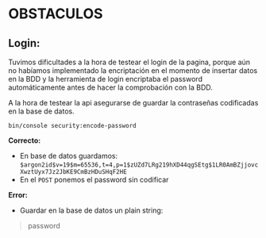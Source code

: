 # OBSTACULOS

## Login:
Tuvimos dificultades a la hora de testear el login de la pagina, porque aún no habíamos implementado la
encriptación en el momento de insertar datos en la BDD y la herramienta de login encriptaba el password
automáticamente antes de hacer la comprobación con la BDD.

A la hora de testear la api asegurarse de guardar la contraseñas codificadas en la base de datos.
```
bin/console security:encode-password
```
**Correcto:**
- En base de datos guardamos: ``$argon2id$v=19$m=65536,t=4,p=1$zUZd7LRg219hXD44qgSEtg$1LR0AmBZjjovcXwztUyx7Jz2JbKE9CmBzHDuSHqF2HE``
- En el ``POST`` ponemos el password sin codificar

**Error:**
- Guardar en la base de datos un plain string:
> password